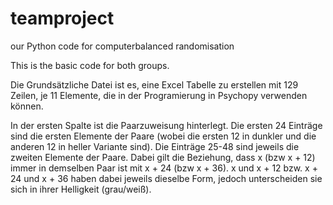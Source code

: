 # teamproject
our Python code for computerbalanced randomisation

This is the basic code for both groups.

Die Grundsätzliche Datei ist es, eine Excel Tabelle zu erstellen mit 129 Zeilen, je 11 Elemente, die in der Programierung in Psychopy verwenden können.

In der ersten Spalte ist die Paarzuweisung hinterlegt. Die ersten 24 Einträge sind die ersten Elemente der Paare (wobei die ersten 12 in dunkler und die anderen 12 in heller Variante sind). Die Einträge 25-48 sind jeweils die zweiten Elemente der Paare. Dabei gilt die Beziehung, dass x (bzw x + 12) immer in demselben Paar ist mit x + 24 (bzw x + 36). x und x + 12 bzw. x + 24 und x + 36 haben dabei jeweils dieselbe Form, jedoch unterscheiden sie sich in ihrer Helligkeit (grau/weiß).

